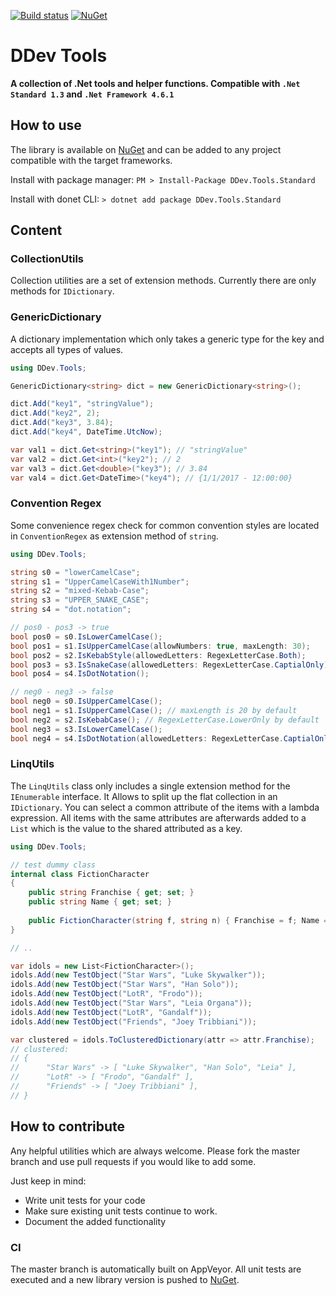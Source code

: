 [![Build status](https://ci.appveyor.com/api/projects/status/tl89uy830l97qq6o?svg=true)](https://ci.appveyor.com/project/dlerps/ddev-tools) [![NuGet](https://img.shields.io/nuget/dt/DDev.Tools.Standard.svg)](https://preview.nuget.org/packages/DDev.Tools.Standard/)
# DDev Tools
**A collection of .Net tools and helper functions. Compatible with `.Net Standard 1.3` and `.Net Framework 4.6.1`**

## How to use
The library is available on [NuGet] and can be added to any project compatible with the target frameworks.
 
Install with package manager:
`PM > Install-Package DDev.Tools.Standard`

Install with donet CLI:
`> dotnet add package DDev.Tools.Standard`

## Content
### CollectionUtils
Collection utilities are a set of extension methods. Currently there are only methods for `IDictionary`.

### GenericDictionary
A dictionary implementation which only takes a generic type for the key and accepts all types of values.

```C#
using DDev.Tools;

GenericDictionary<string> dict = new GenericDictionary<string>();

dict.Add("key1", "stringValue");
dict.Add("key2", 2);
dict.Add("key3", 3.84);
dict.Add("key4", DateTime.UtcNow);

var val1 = dict.Get<string>("key1"); // "stringValue"
var val2 = dict.Get<int>("key2"); // 2
var val3 = dict.Get<double>("key3"); // 3.84
var val4 = dict.Get<DateTime>("key4"); // {1/1/2017 - 12:00:00}
```

### Convention Regex
Some convenience regex check for common convention styles are located in `ConventionRegex` as extension method of `string`.

```C#
using DDev.Tools;

string s0 = "lowerCamelCase";
string s1 = "UpperCamelCaseWith1Number";
string s2 = "mixed-Kebab-Case";
string s3 = "UPPER_SNAKE_CASE";
string s4 = "dot.notation";

// pos0 - pos3 -> true
bool pos0 = s0.IsLowerCamelCase();
bool pos1 = s1.IsUpperCamelCase(allowNumbers: true, maxLength: 30);
bool pos2 = s2.IsKebabStyle(allowedLetters: RegexLetterCase.Both);
bool pos3 = s3.IsSnakeCase(allowedLetters: RegexLetterCase.CaptialOnly);
bool pos4 = s4.IsDotNotation();

// neg0 - neg3 -> false
bool neg0 = s0.IsUpperCamelCase();
bool neg1 = s1.IsUpperCamelCase(); // maxLength is 20 by default
bool neg2 = s2.IsKebabCase(); // RegexLetterCase.LowerOnly by default
bool neg3 = s3.IsLowerCamelCase();
bool neg4 = s4.IsDotNotation(allowedLetters: RegexLetterCase.CaptialOnly);
```

### LinqUtils
The `LinqUtils` class only includes a single extension method for the `IEnumerable` interface. It Allows to split up the flat collection in an `IDictionary`.
You can select a common attribute of the items with a lambda expression. All items with the same attributes are afterwards added to a `List` which is the value to the shared attributed as a key.

```C#
using DDev.Tools;

// test dummy class
internal class FictionCharacter
{
    public string Franchise { get; set; }
    public string Name { get; set; }
    
    public FictionCharacter(string f, string n) { Franchise = f; Name = n; }
}

// ..

var idols = new List<FictionCharacter>();
idols.Add(new TestObject("Star Wars", "Luke Skywalker"));
idols.Add(new TestObject("Star Wars", "Han Solo"));
idols.Add(new TestObject("LotR", "Frodo"));
idols.Add(new TestObject("Star Wars", "Leia Organa"));
idols.Add(new TestObject("LotR", "Gandalf"));
idols.Add(new TestObject("Friends", "Joey Tribbiani"));

var clustered = idols.ToClusteredDictionary(attr => attr.Franchise);
// clustered:
// { 
//      "Star Wars" -> [ "Luke Skywalker", "Han Solo", "Leia" ],
//      "LotR" -> [ "Frodo", "Gandalf" ],
//      "Friends" -> [ "Joey Tribbiani" ],
// }
```

## How to contribute
Any helpful utilities which are always welcome. Please fork the master branch and use pull requests if you would like to add some.

Just keep in mind:
 - Write unit tests for your code 
 - Make sure existing unit tests continue to work.
 - Document the added functionality

### CI
The master branch is automatically built on AppVeyor. All unit tests are executed and a new library version is pushed to [NuGet].

[//]: #References
[NuGet]:<https://preview.nuget.org/packages/DDev.Tools.Standard/>

